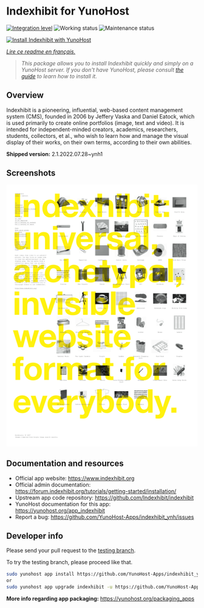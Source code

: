 <!--
N.B.: This README was automatically generated by https://github.com/YunoHost/apps/tree/master/tools/README-generator
It shall NOT be edited by hand.
-->

# Indexhibit for YunoHost

[![Integration level](https://dash.yunohost.org/integration/indexhibit.svg)](https://dash.yunohost.org/appci/app/indexhibit) ![Working status](https://ci-apps.yunohost.org/ci/badges/indexhibit.status.svg) ![Maintenance status](https://ci-apps.yunohost.org/ci/badges/indexhibit.maintain.svg)

[![Install Indexhibit with YunoHost](https://install-app.yunohost.org/install-with-yunohost.svg)](https://install-app.yunohost.org/?app=indexhibit)

*[Lire ce readme en français.](./README_fr.md)*

> *This package allows you to install Indexhibit quickly and simply on a YunoHost server.
If you don't have YunoHost, please consult [the guide](https://yunohost.org/#/install) to learn how to install it.*

## Overview

Indexhibit is a pioneering, influential, web-based content management system (CMS), founded in 2006 by Jeffery Vaska and Daniel Eatock, which is used primarily to create online portfolios (image, text and video).
It is intended for independent-minded creators, academics, researchers, students, collectors, et al., who wish to learn how and manage the visual display of their works, on their own terms, according to their own abilities.


**Shipped version:** 2.1.2022.07.28~ynh1

## Screenshots

![Screenshot of Indexhibit](./doc/screenshots/146_indexhibit.png)

## Documentation and resources

* Official app website: <https://www.indexhibit.org>
* Official admin documentation: <https://forum.indexhibit.org/tutorials/getting-started/installation/>
* Upstream app code repository: <https://github.com/Indexhibit/indexhibit>
* YunoHost documentation for this app: <https://yunohost.org/app_indexhibit>
* Report a bug: <https://github.com/YunoHost-Apps/indexhibit_ynh/issues>

## Developer info

Please send your pull request to the [testing branch](https://github.com/YunoHost-Apps/indexhibit_ynh/tree/testing).

To try the testing branch, please proceed like that.

``` bash
sudo yunohost app install https://github.com/YunoHost-Apps/indexhibit_ynh/tree/testing --debug
or
sudo yunohost app upgrade indexhibit -u https://github.com/YunoHost-Apps/indexhibit_ynh/tree/testing --debug
```

**More info regarding app packaging:** <https://yunohost.org/packaging_apps>

